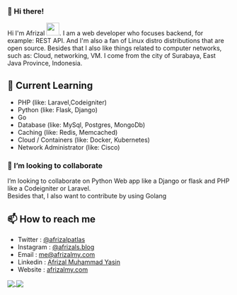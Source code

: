 ### 👋 Hi there!

Hi I'm Afrizal <img src="https://github.com/TheDudeThatCode/TheDudeThatCode/blob/master/Assets/Hi.gif" width="29px">. I am a web developer who focuses backend, for example: REST API. And I'm also a fan of Linux distro distributions that are open source. Besides that I also like things related to computer networks, such as: Cloud, networking, VM. I come from the city of Surabaya, East Java Province, Indonesia.

## 🌱 Current Learning
- PHP (like: Laravel,Codeigniter)
- Python (like: Flask, Django)
- Go
- Database (like: MySql, Postgres, MongoDb)
- Caching (like: Redis, Memcached)
- Cloud / Containers (like: Docker, Kubernetes)
- Network Administrator (like: Cisco)

### 👯 I’m looking to collaborate

I’m looking to collaborate on Python Web app like a Django or flask and PHP like a Codeigniter or Laravel. <br>
Besides that, I also want to contribute by using Golang

## 📫 How to reach me
- Twitter : [@afrizalpatlas](https://twitter.com/afrizalpatlas)
- Instagram : [@afrizals.blog](https://www.instagram.com/afrizals.blog/)
- Email : [me@afrizalmy.com](mailto:me@afrizalmy.com)
- Linkedin : [Afrizal Muhammad Yasin](https://www.linkedin.com/in/afrizal-muhammad-yasin-175919166/)
- Website : [afrizalmy.com](https://afrizalmy.com/)


<a href="https://github.com/afrizal423">
  <img align="center" src="https://github-readme-stats.vercel.app/api/top-langs/?username=afrizal423&hide=javascript&title_color=a7cbd5&icon_color=a7cbd5&text_color=ffffff&bg_color=2d3748" />
</a>
<a href="https://github.com/afrizal423">
  <img align="center" src="https://github-readme-stats.vercel.app/api?username=afrizal423&show_icons=true&line_height=20&title_color=94e375&icon_color=94e375&text_color=ffffff&bg_color=2d3748" />
</a> 
<!-- ## ⚡ Fun fact
- I'm interested in web development focusses backend
- I like kdramas and korean reality shows especially New Journey To The West
- I'm a cat person

<!--
**yustinayasin/yustinayasin** is a ✨ _special_ ✨ repository because its `README.md` (this file) appears on your GitHub profile.

Here are some ideas to get you started:

- 🔭 I’m currently working on ...
- 🌱 I’m currently learning ...
- 👯 I’m looking to collaborate on ...
- 🤔 I’m looking for help with ...
- 💬 Ask me about ...
- 📫 How to reach me: ...
- 😄 Pronouns: ...
- ⚡ Fun fact: ...
-->
